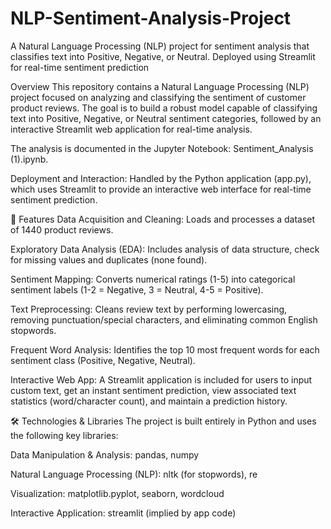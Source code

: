 # NLP-Sentiment-Analysis-Project

A Natural Language Processing (NLP) project for sentiment analysis that classifies text into Positive, Negative, or Neutral. Deployed using Streamlit for real-time sentiment prediction

Overview
This repository contains a Natural Language Processing (NLP) project focused on analyzing and classifying the sentiment of customer product reviews. The goal is to build a robust model capable of classifying text into Positive, Negative, or Neutral sentiment categories, followed by an interactive Streamlit web application for real-time analysis.

The analysis is documented in the Jupyter Notebook: Sentiment_Analysis (1).ipynb.

Deployment and Interaction: Handled by the Python application (app.py), which uses Streamlit to provide an interactive web interface for real-time sentiment prediction.

🚀 Features
Data Acquisition and Cleaning: Loads and processes a dataset of 1440 product reviews.

Exploratory Data Analysis (EDA): Includes analysis of data structure, check for missing values and duplicates (none found).

Sentiment Mapping: Converts numerical ratings (1-5) into categorical sentiment labels (1-2 = Negative, 3 = Neutral, 4-5 = Positive).

Text Preprocessing: Cleans review text by performing lowercasing, removing punctuation/special characters, and eliminating common English stopwords.

Frequent Word Analysis: Identifies the top 10 most frequent words for each sentiment class (Positive, Negative, Neutral).

Interactive Web App: A Streamlit application is included for users to input custom text, get an instant sentiment prediction, view associated text statistics (word/character count), and maintain a prediction history.

🛠️ Technologies & Libraries
The project is built entirely in Python and uses the following key libraries:

Data Manipulation & Analysis: pandas, numpy

Natural Language Processing (NLP): nltk (for stopwords), re

Visualization: matplotlib.pyplot, seaborn, wordcloud

Interactive Application: streamlit (implied by app code)

